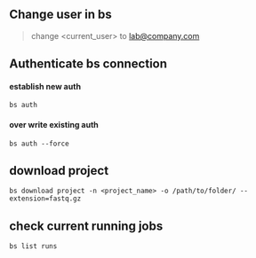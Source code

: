 ## Change user in bs

> change <current_user> to lab@company.com

## Authenticate bs connection

#### establish new auth

```
bs auth
```

#### over write existing auth

```
bs auth --force
```

## download project

```
bs download project -n <project_name> -o /path/to/folder/ --extension=fastq.gz
```

## check current running jobs

```
bs list runs
```
